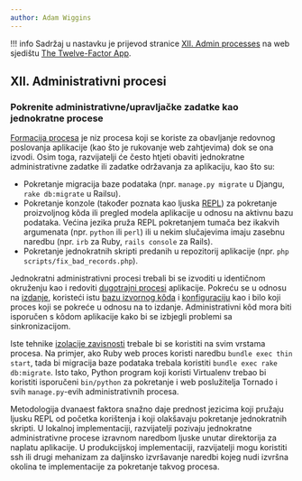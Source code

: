 ```yaml
---
author: Adam Wiggins
---
```


!!! info
    Sadržaj u nastavku je prijevod stranice [XII. Admin processes](https://12factor.net/admin-processes) na web sjedištu [The Twelve-Factor App](https://12factor.net/).

## XII. Administrativni procesi
### Pokrenite administrativne/upravljačke zadatke kao jednokratne procese

[Formacija procesa](concurrency.md) je niz procesa koji se koriste za obavljanje redovnog poslovanja aplikacije (kao što je rukovanje web zahtjevima) dok se ona izvodi. Osim toga, razvijatelji će često htjeti obaviti jednokratne administrativne zadatke ili zadatke održavanja za aplikaciju, kao što su:

* Pokretanje migracija baze podataka (npr. `manage.py migrate` u Djangu, `rake db:migrate` u Railsu).
* Pokretanje konzole (također poznata kao ljuska [REPL](https://en.wikipedia.org/wiki/Read-eval-print_loop)) za pokretanje proizvoljnog kôda ili pregled modela aplikacije u odnosu na aktivnu bazu podataka. Većina jezika pruža REPL pokretanjem tumača bez ikakvih argumenata (npr. `python` ili `perl`) ili u nekim slučajevima imaju zasebnu naredbu (npr. `irb` za Ruby, `rails console` za Rails).
* Pokretanje jednokratnih skripti predanih u repozitorij aplikacije (npr. `php scripts/fix_bad_records.php`).

Jednokratni administrativni procesi trebali bi se izvoditi u identičnom okruženju kao i redoviti [dugotrajni procesi](processes.md) aplikacije. Pokreću se u odnosu na [izdanje](build-release-run.md), koristeći istu [bazu izvornog kôda](codebase.md) i [konfiguraciju](config.md) kao i bilo koji proces koji se pokreće u odnosu na to izdanje. Administrativni kôd mora biti isporučen s kôdom aplikacije kako bi se izbjegli problemi sa sinkronizacijom.

Iste tehnike [izolacije zavisnosti](dependencies.md) trebale bi se koristiti na svim vrstama procesa. Na primjer, ako Ruby web proces koristi naredbu `bundle exec thin start`, tada bi migracija baze podataka trebala koristiti `bundle exec rake db:migrate`. Isto tako, Python program koji koristi Virtualenv trebao bi koristiti isporučeni `bin/python` za pokretanje i web poslužitelja Tornado i svih `manage.py`-evih administrativnih procesa.

Metodologija dvanaest faktora snažno daje prednost jezicima koji pružaju ljusku REPL od početka korištenja i koji olakšavaju pokretanje jednokratnih skripti. U lokalnoj implementaciji, razvijatelji pozivaju jednokratne administrativne procese izravnom naredbom ljuske unutar direktorija za naplatu aplikacije. U produkcijskoj implementaciji, razvijatelji mogu koristiti ssh ili drugi mehanizam za daljinsko izvršavanje naredbi kojeg nudi izvršna okolina te implementacije za pokretanje takvog procesa.

